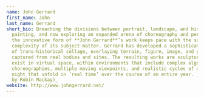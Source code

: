 ```yaml
---
name: John Gerrard
first_name: John
last_name: Gerrard
short_bio: Breaching the divisions between portrait, landscape, and history
  painting, and now exploring an expanded arena of choreography and performance,
  the innovative form of **John Gerrard**’s work keeps pace with the subtle
  complexity of its subject-matter. Gerrard has developed a sophisticated method
  of trans-historical collage, overlaying terrain, figure, image, and gesture
  captured from real bodies and sites. The resulting works are sculptures that
  exist in virtual space, within environments that include complex algorithmic
  choreographies, multiple moving viewpoints, and realistic cycles of day and
  night that unfold in ‘real time’ over the course of an entire year. _(Bio text
  by Robin Mackay)_
website: http://www.johngerrard.net/
---
```

